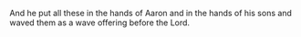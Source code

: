 And he put all these in the hands of Aaron and in the hands of his sons and waved them as a wave offering before the Lord.
